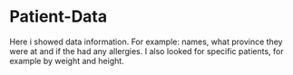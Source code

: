 # Patient-Data
Here i showed data information. For example: names, what province they were at and if the had any allergies. I also looked for specific patients, for example by weight and height.
